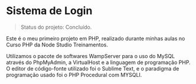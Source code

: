# Sistema de Login

> Status do projeto: Concluído.

Este é o meu primeiro projeto em PHP, realizado durante minhas aulas no Curso PHP da Node Studio Treinamentos.

Utilizamos o pacote de softwares WampServer para o uso do MySQL através do PhpMyAdmin, a VirtualHost e a linguagem de programação PHP. O editor de código-fonte utilizado foi o Sublime Text, e o paradigma de programação usado foi o PHP Procedural com MYSQLI.
